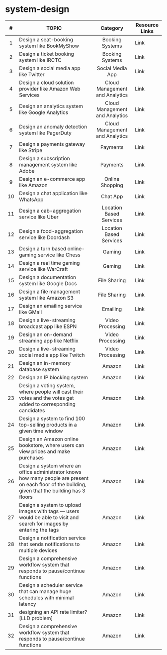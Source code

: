 # system-design



| # | TOPIC | Category | Resource Links |
| :-: | --- | :-: | --- |
| 1 | Design a seat-booking system like BookMyShow | Booking Systems | Link |
| 2 | Design a ticket booking system like IRCTC | Booking Systems | Link |
| 3 | Design a social media app like Twitter | Social Media App | Link |
| 4 | Design a cloud solution provider like Amazon Web Services | Cloud Management and Analytics | Link |
| 5 | Design an analytics system like Google Analytics | Cloud Management and Analytics | Link |
| 6 | Design an anomaly detection system like PagerDuty | Cloud Management and Analytics | Link |
| 7 | Design a payments gateway like Stripe | Payments | Link |
| 8 | Design a subscription management system like Adobe | Payments | Link |
| 9 | Design an e-commerce app like Amazon | Online Shopping | Link |
| 10 | Design a chat application like WhatsApp | Chat App | Link |
| 11 | Design a cab-aggregation service like Uber | Location Based Services | Link |
| 12 | Design a food-aggregation service like Doordash | Location Based Services | Link |
| 13 | Design a turn based online-gaming service like Chess | Gaming | Link |
| 14 | Design a real time gaming service like WarCraft | Gaming | Link |
| 15 | Design a documentation system like Google Docs | File Sharing | Link |
| 16 | Design a file management system like Amazon S3 | File Sharing | Link |
| 17 | Design an emailing service like GMail | Emailing | Link |
| 18 | Design a live-streaming broadcast app like ESPN | Video Processing | Link |
| 19 | Design an on-demand streaming app like Netflix | Video Processing | Link |
| 20 | Design a live-streaming social media app like Twitch | Video Processing | Link |
| 21 | Design an in-memory database system | Amazon | Link |
| 22 | Design an IP blocking system | Amazon | Link |
| 23 | Design a voting system, where people will cast their votes and the votes get added to corresponding candidates | Amazon | Link |
| 24 | Design a system to find 100 top-selling products in a given time window | Amazon | Link |
| 25 | Design an Amazon online bookstore, where users can view prices and make purchases | Amazon | Link |
| 26 | Design a system where an office administrator knows how many people are present on each floor of the building, given that the building has 3 floors | Amazon | Link |
| 27 | Design a system to upload images with tags — users would be able to visit and search for images by entering the tags | Amazon | Link |
| 28 | Design a notification service that sends notifications to multiple devices | Amazon | Link |
| 29 | Design a comprehensive workflow system that responds to pause/continue functions | Amazon | Link |
| 30 | Design a scheduler service that can manage huge schedules with minimal latency | Amazon | Link |
| 31 | designing an API rate limiter? [LLD problem] | Amazon | Link |
| 32 | Design a comprehensive workflow system that responds to pause/continue functions | Amazon | Link |
